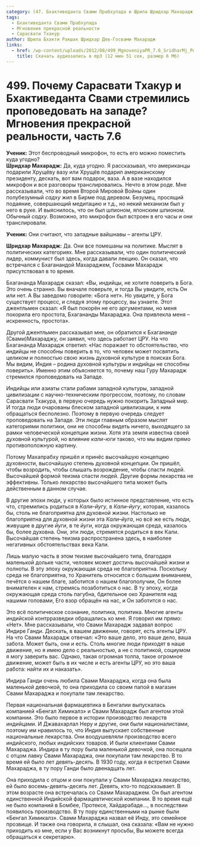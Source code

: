 ```yaml
---
category: (47. Бхактиведанта Свами Прабхупада и Шрила Шридхар Махарадж)
tags:
  - Бхактиведанта Свами Прабхупада
  - Мгновения прекрасной реальности
  - Сарасвати Тхакур
author: Шрила Бхакти Ракшак Шридхар Дев-Госвами Махарадж
links:
  - href: /wp-content/uploads/2012/08/499_MgnoveniyaPR_7.6_SridharMj_Pochemu_Sarasvati_Thakur_i_Bhaktivedanta_Svami_stremilis_propovedovat_na_zapade.mp3
    title: Скачать аудиозапись в mp3 (12 мин 51 сек, размер 6 Мб)
---
```


# 499. Почему Сарасвати Тхакур и Бхактиведанта Свами стремились проповедовать на западе? Мгновения прекрасной реальности, часть 7.6

**Ученик:** Этот беспроводный микрофон, то есть его можно поместить куда угодно?\
**Шридхар Махарадж:** Да, куда угодно. Я рассказывал, что американцы подарили Хрущёву вазу или Хрущёв подарил американскому президенту, дескать, вот вам подарок, ваза. А в вазе находился микрофон и все разговоры транслировались. Нечто в этом роде. Мне рассказывали, что во время Второй Мировой Войны один полубезумный *садху* жил в Бирме под деревом. Безумец, просящий подаяние, совершающий медитацию и т.д., но некий механизм был у него в руке. И выяснилось, что он был шпионом, японским шпионом. Обычный *садху*. Возможно, это микрофон был встроен в его часы и они транслировали.

**Ученик:** Они считают, что западные вайшнавы – агенты ЦРУ.

**Шридхар Махарадж:** Да. Они все помешаны на политике. Мыслят в политических категориях. Мне рассказывали, что один политический лидер, коммунист был здесь, когда давали лекцию. Он сказал, что встречался с Бхаганандой Махараджем, Госвами Махарадж присутствовал в то время.

Бхагананда Махарадж сказал: «Вы, индийцы, не хотите поверить в Бога. Это очень странно. Вы вначале поверьте, и тогда Вы увидите, есть Он или нет. А Вы заведомо говорите: «Бога нет». Но увидите, у Бога существует процесс, и следуя этому процессу, вы узнаете. Этот джентльмен сказал: «Я был покорён не его аргументами, но меня покорила его простота, Бхагананды Махараджа. Она привлекла меня – искренность, простота».

Другой джентльмен рассказывал мне, он обратился к Бхагананде (Свами)Махараджу, он заявил, что здесь работает ЦРУ. На что Бхагананда Махарадж ответил: «Нас поражает то обстоятельство, что индийцы не способны поверить в то, что человек может посвятить целиком и полностью свою жизнь духовной культуре в поисках Бога. Мы видим, Индия – родина духовной культуры и индийцы не способны поверить». Именно этим объясняется то, почему наш Гуру Махарадж стремился проповедовать на Западе.

Индийцы или азиаты стали рабами западной культуры, западной цивилизации с научно-техническим прогрессом, поэтому, по словам Сарасвати Тхакура, в первую очередь нужно покорить Западный мир. И тогда люди очарованы блеском западной цивилизации, к ним обращаться бесполезно. Поэтому в первую очередь следует проповедовать на Западе. Эти люди главным образом мыслят категориями политики, они не способны видеть ничего, выходящего за рамки человеческой концепции жизни. Хотя эта земля известна своей духовной культурой, но влияние *кали-юги* таково, что мы видим прямо противоположную картину.

Потому Махапрабху пришёл и принёс высочайшую концепцию духовности, высочайшую степень духовной концепции. Он пришёл, чтобы возродить, чтобы слышать возрождение, чтобы спасти людей. Высочайшей формой теизма спасти людей. Другие формы лекарства не эффективны. Только лекарство высочайшего типа может быть действенным в данном случае.

В другие эпохи люди, у которых было истинное представление, что есть что, стремились родиться в *Кали–йугу*, в *Кали–йугу*, которая, казалось бы, столь не благоприятна для духовной жизни. Настолько не благоприятна для духовной жизни эта *Кали–йуга*, но всё же есть люди, живущие в другие *йуги*, в те *йуги*, когда окружающая среда, казалось бы, более духовна. Они, эти люди, стремятся родиться в век Кали. Высочайшая степень теизма распространена здесь, в наиболее негативных обстоятельствах века Кали.

Лишь малую часть в этом теизме высочайшего типа, благодаря маленькой дольке части, человек может достичь высочайшей жизни и полноты. В эту эпоху окружающая среда не благоприятна. Поскольку среда не благоприятна, то Хранитель относится с большим вниманием, печётся о нашем благе, заботится о нашем благополучии, Он более внимателен к нам, стремясь позаботиться о нас. В ту эпоху, когда окружающая среда столь пагубна, бдительное око Хранителя над нашими головами, Его взор обращён на нас, и Он заботится о нас.

Это всё политическое сознание, политика, политика. Многие агенты индийской контрразведки обращались ко мне. Я говорил им прямо: «Нет». Мне рассказывали, что Свами Махарадж задавал вопрос Индире Ганди. Дескать, в вашем движении, говорят, есть агенты ЦРУ. На что Свами Махарадж отвечал: «Это ваше дело, это ваше дело, ваша забота. Может быть, они и есть. Столь многие люди приходят в наше движение, но я имею дело с реальностью, а не с политикой, социумом я могу заверить вас. Однако, такая огромная толпа, такое огромное движение, может быть в их числе и есть агенты ЦРУ, но это ваша работа: найти их и наказать».

Индира Ганди очень любила Свами Махараджа, когда она была маленькой девочкой, то она приходила со своим папой в магазин Свами Махараджа и покупали там лекарство.

Первая национальная фармацевтика в Бенгалии выпускалась компанией «Бенгал Химикалз» и Свами Махарадж был агентом этой компании. Это было первое в истории производство лекарств индийцами. И Джавахарлал Неру и другие, они были националистами, поэтому им нравилось то, что Индия выпускает собственные национальные лекарства. Они воодушевляли производство всего индийского, любых индийских товаров. И были клиентами Свами Махараджа. Индира в ту пору была маленькой девочкой, она посещала с отцом лавку Свами Махараджа, они покупали там лекарство. В то время ей было лет девять-десять. В 1930 году, когда я встретил Свами Махараджа, в ту пору Ганди было двенадцать лет.

Она приходила с отцом и они покупали у Свами Махараджа лекарство, ей было восемь-девять-десять лет. Девять, кто-то подсказывает. В этом возрасте она встречалась со Свами Махараджем. Он был агентом единственной Индийской фармацевтической компании. В то время ещё не было компаний в Бомбее, Протексе, Хайдарабаде…, в последствии появилось производство. В ту пору единственными на рынке были «Бенгал Химикалз». Свами Махараджа назвал её Инду, это семейное прозвище. И также она говорила, я слышал, она сказала: «Вам не нужно приходить ко мне, если у Вас возникнут просьбы, Вы можете всегда обращаться к секретарю».

